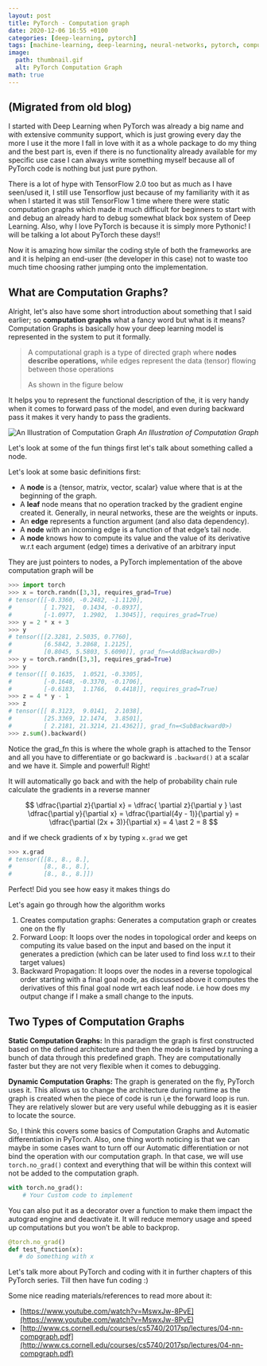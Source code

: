 ```yaml
---
layout: post
title: PyTorch - Computation graph
date: 2020-12-06 16:55 +0100
categories: [deep-learning, pytorch]
tags: [machine-learning, deep-learning, neural-networks, pytorch, computation-graph, differentiation, backpropagation, math]
image:
  path: thumbnail.gif
  alt: PyTorch Computation Graph
math: true
---
```


## (Migrated from old blog)

I started with Deep Learning when PyTorch was already a big name and with extensive community support, which is just growing every day the more I use it the more I fall in love with it as a whole package to do my thing and the best part is, even if there is no functionality already available for my specific use case I can always write something myself because all of PyTorch code is nothing but just pure python.

There is a lot of hype with TensorFlow 2.0 too but as much as I have seen/used it, I still use Tensorflow just because of my familiarity with it as when I started it was still TensorFlow 1 time where there were static computation graphs which made it much difficult for beginners to start with and debug an already hard to debug somewhat black box system of Deep Learning. Also, why I love PyTorch is because it is simply more Pythonic! I will be talking a lot about PyTorch these days!!

Now it is amazing how similar the coding style of both the frameworks are and it is helping an end-user (the developer in this case) not to waste too much time choosing rather jumping onto the implementation.

## What are Computation Graphs?

Alright, let's also have some short introduction about something that I said earlier; so **computation graphs** what a fancy word but what is it means? Computation Graphs is basically how your deep learning model is represented in the system to put it formally.

> A computational graph is a type of directed graph where **nodes describe operations,** while edges represent the data (tensor) flowing between those operations
>
> As shown in the figure below

It helps you to represent the functional description of the, it is very handy when it comes to forward pass of the model, and even during backward pass it makes it very handy to pass the gradients.

![An Illustration of Computation Graph](Computation-Graphs-1.jpeg)
_An Illustration of Computation Graph_

Let's look at some of the fun things first let's talk about something called a node.

Let's look at some basic definitions first:

- A **node** is a {tensor, matrix, vector, scalar} value where that is at the beginning of the graph.
- A **leaf** node means that no operation tracked by the gradient engine created it. Generally, in neural networks, these are the weights or inputs.
- An **edge** represents a function argument (and also data dependency).
- A **node** with an incoming edge is a function of that edge’s tail node.
- A **node** knows how to compute its value and the value of its derivative w.r.t each argument (edge) times a derivative of an arbitrary input

They are just pointers to nodes, a PyTorch implementation of the above computation graph will be

```python
>>> import torch
>>> x = torch.randn([3,3], requires_grad=True)
# tensor([[-0.3360, -0.2482, -1.1120],
#         [ 1.7921,  0.1434, -0.8937],
#         [-1.0977,  1.2902,  1.3045]], requires_grad=True)
>>> y = 2 * x + 3
>>> y
# tensor([[2.3281, 2.5035, 0.7760],
#         [6.5842, 3.2868, 1.2125],
#         [0.8045, 5.5803, 5.6090]], grad_fn=<AddBackward0>)
>>> y = torch.randn([3,3], requires_grad=True)
>>> y
# tensor([[ 0.1635,  1.0521, -0.3305],
#         [-0.1648, -0.3370, -0.1706],
#         [-0.6183,  1.1766,  0.4418]], requires_grad=True)
>>> z = 4 * y - 1
>>> z
# tensor([[ 8.3123,  9.0141,  2.1038],
#         [25.3369, 12.1474,  3.8501],
#         [ 2.2181, 21.3214, 21.4362]], grad_fn=<SubBackward0>)
>>> z.sum().backward()
```

Notice the grad_fn this is where the whole graph is attached to the Tensor and all you have to differentiate or go backward is `.backward()` at a scalar and we have it. Simple and powerful! Right!

It will automatically go back and with the help of probability chain rule calculate the gradients in a reverse manner

$$ \dfrac{\partial z}{\partial x} = \dfrac{ \partial z}{\partial y } \ast \dfrac{\partial y}{\partial x} = \dfrac{\partial(4y - 1)}{\partial y} = \dfrac{\partial (2x + 3)}{\partial x} = 4 \ast 2 = 8 $$

and if we check gradients of x by typing `x.grad` we get

```python
>>> x.grad
# tensor([[8., 8., 8.],
#         [8., 8., 8.],
#         [8., 8., 8.]])
```

Perfect! Did you see how easy it makes things do

Let's again go through how the algorithm works

1. Creates computation graphs: Generates a computation graph or creates one on the fly
2. Forward Loop: It loops over the nodes in topological order and keeps on computing its value based on the input and based on the input it generates a prediction (which can be later used to find loss w.r.t to their target values)
3. Backward Propagation: It loops over the nodes in a reverse topological order starting with a final goal node, as discussed above it computes the derivatives of this final goal node wrt each leaf node. i.e how does my output change if I make a small change to the inputs.

## Two Types of Computation Graphs

**Static Computation Graphs:** In this paradigm the graph is first constructed based on the defined architecture and then the mode is trained by running a bunch of data through this predefined graph. They are computationally faster but they are not very flexible when it comes to debugging.

**Dynamic Computation Graphs:** The graph is generated on the fly, PyTorch uses it. This allows us to change the architecture during runtime as the graph is created when the piece of code is run i,e the forward loop is run. They are relatively slower but are very useful while debugging as it is easier to locate the source.

So, I think this covers some basics of Computation Graphs and Automatic differentiation in PyTorch. Also, one thing worth noticing is that we can maybe in some cases want to turn off our Automatic differentiation or not bind the operation with our computation graph. In that case, we will use `torch.no_grad()` context and everything that will be within this context will not be added to the computation graph.

```python
with torch.no_grad():
    # Your Custom code to implement
```

You can also put it as a decorator over a function to make them impact the autograd engine and deactivate it. It will reduce memory usage and speed up computations but you won’t be able to backprop.

```python
@torch.no_grad()
def test_function(x):
   # do something with x
```

Let's talk more about PyTorch and coding with it in further chapters of this PyTorch series. Till then have fun coding :)

Some nice reading materials/references to read more about it:

- [https://www.youtube.com/watch?v=MswxJw-8PvE](https://www.youtube.com/watch?v=MswxJw-8PvE)
- [http://www.cs.cornell.edu/courses/cs5740/2017sp/lectures/04-nn-compgraph.pdf](http://www.cs.cornell.edu/courses/cs5740/2017sp/lectures/04-nn-compgraph.pdf)
